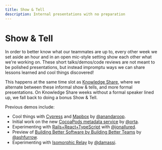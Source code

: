 ```yaml
---
title: Show & Tell
description: Internal presentations with no preparation
---
```


# Show & Tell

In order to better know what our teammates are up to, every other week we set
aside an hour and in an open mic-style setting show each other what we're
working on. These short talks/demos/code reviews are not meant to be polished
presentations, but instead impromptu ways we can share lessons learned and cool
things discovered!

This happens at the same time slot as [Knowledge Share](knowledge-share.md),
where we alternate between these informal show & tells, and more formal
presentations. On Knowledge Share weeks without a formal speaker lined up,
we fall back to doing a bonus Show & Tell.

Previous demos include:

- Cool things with [Cypress](https://www.cypress.io) and [Mapbox](https://www.mapbox.com) by [@anandaroop][roop].
- Initial work on the new [CocoaPods metadata service](https://github.com/CocoaPods/cocoapods-metadata-service) by [@orta][orta].
- Experimenting with [Rails+React+TypeScript](https://github.com/jonallured/update_queue) with [@jonallured][jon].
- Preview of [Building Better Software by Building Better Teams](https://appdevcon.nl/session/building-better-software-by-building-better-teams/) by [@ashfurrow][ash].
- Experimenting with [Isomorphic Relay](https://github.com/damassi/isomorphic-relay-app) by [@damassi][chris].

[orta]: https://github.com/orta
[roop]: https://github.com/anandaroop
[chris]: https://github.com/damassi
[jon]: https://github.com/jonallured
[ash]: https://github.com/ashfurrow
